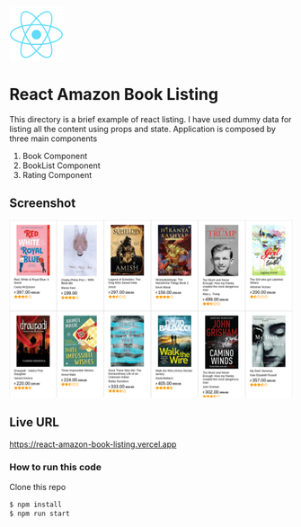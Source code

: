![React Logo](https://github.com/vercel/vercel/blob/master/packages/frameworks/logos/react.svg)

# React Amazon Book Listing

This directory is a brief example of react listing. I have used dummy data for listing all the content using props and state. Application is composed by three main components

1. Book Component
2. BookList Component
3. Rating Component

## Screenshot

![Screenshot Image](https://github.com/kumar247001/react-amazon-book-listing/blob/master/screenshot.png)

## Live URL

https://react-amazon-book-listing.vercel.app

### How to run this code

Clone this repo

```shell
$ npm install
$ npm run start
```
